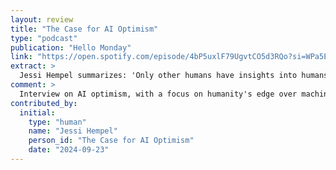 ```yaml
---
layout: review
title: "The Case for AI Optimism"
type: "podcast"
publication: "Hello Monday"
link: "https://open.spotify.com/episode/4bP5uxlF79UgvtCO5d3RQo?si=WPa5E2aQSKKdV7EZnZdd3w"
extract: >
  Jessi Hempel summarizes: 'Only other humans have insights into humans.'
comment: >
  Interview on AI optimism, with a focus on humanity's edge over machines.
contributed_by:
  initial:
    type: "human"
    name: "Jessi Hempel"
    person_id: "The Case for AI Optimism"
    date: "2024-09-23"
---
```


